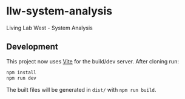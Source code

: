# llw-system-analysis

Living Lab West - System Analysis

## Development

This project now uses [Vite](https://vitejs.dev/) for the build/dev server. After cloning run:

```bash
npm install
npm run dev
```

The built files will be generated in `dist/` with `npm run build`.

